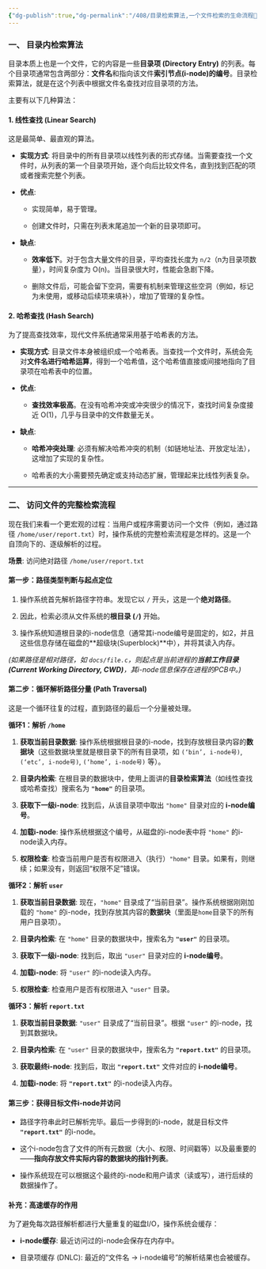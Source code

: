 ```yaml
---
{"dg-publish":true,"dg-permalink":"/408/目录检索算法,一个文件检索的生命流程🤔","permalink":"/408/目录检索算法,一个文件检索的生命流程🤔/","dgShowBacklinks":true,"dgShowLocalGraph":true,"dgShowInlineTitle":true}
---
```


### **一、 目录内检索算法**

目录本质上也是一个文件，它的内容是一些**目录项 (Directory Entry)** 的列表。每个目录项通常包含两部分：**文件名**和指向该文件**索引节点(i-node)的编号**。目录检索算法，就是在这个列表中根据文件名查找对应目录项的方法。

主要有以下几种算法：

#### **1. 线性查找 (Linear Search)**

这是最简单、最直观的算法。

- **实现方式**: 将目录中的所有目录项以线性列表的形式存储。当需要查找一个文件时，从列表的第一个目录项开始，逐个向后比较文件名，直到找到匹配的项或者搜索完整个列表。
    
- **优点**:
    
    - 实现简单，易于管理。
        
    - 创建文件时，只需在列表末尾追加一个新的目录项即可。
        
- **缺点**:
    
    - **效率低下**。对于包含大量文件的目录，平均查找长度为 `n/2`（n为目录项数量），时间复杂度为 O(n)。当目录很大时，性能会急剧下降。
        
    - 删除文件后，可能会留下空洞，需要有机制来管理这些空洞（例如，标记为未使用，或移动后续项来填补），增加了管理的复杂性。
        

#### **2. 哈希查找 (Hash Search)**

为了提高查找效率，现代文件系统通常采用基于哈希表的方法。

- **实现方式**: 目录文件本身被组织成一个哈希表。当查找一个文件时，系统会先对**文件名进行哈希运算**，得到一个哈希值，这个哈希值直接或间接地指向了目录项在哈希表中的位置。
    
- **优点**:
    
    - **查找效率极高**。在没有哈希冲突或冲突很少的情况下，查找时间复杂度接近 O(1)，几乎与目录中的文件数量无关。
        
- **缺点**:
    
    - **哈希冲突处理**: 必须有解决哈希冲突的机制（如链地址法、开放定址法），这增加了实现的复杂性。
        
    - 哈希表的大小需要预先确定或支持动态扩展，管理起来比线性列表复杂。
        

---

### **二、 访问文件的完整检索流程**

现在我们来看一个更宏观的过程：当用户或程序需要访问一个文件（例如，通过路径 `/home/user/report.txt`）时，操作系统的完整检索流程是怎样的。这是一个自顶向下的、逐级解析的过程。

**场景**: 访问绝对路径 `/home/user/report.txt`

#### **第一步：路径类型判断与起点定位**

1. 操作系统首先解析路径字符串。发现它以 `/` 开头，这是一个**绝对路径**。
    
2. 因此，检索必须从文件系统的**根目录 (`/`)** 开始。
    
3. 操作系统知道根目录的i-node信息（通常其i-node编号是固定的，如2，并且这些信息存储在磁盘的**超级块(Superblock)**中），并将其读入内存。
    

_(如果路径是相对路径，如 `docs/file.c`，则起点是当前进程的**当前工作目录(Current Working Directory, CWD)**，其i-node信息保存在进程的PCB中。)_

#### **第二步：循环解析路径分量 (Path Traversal)**

这是一个循环往复的过程，直到路径的最后一个分量被处理。

**循环1：解析 `/home`**

1. **获取当前目录数据**: 操作系统根据根目录的i-node，找到存放根目录内容的**数据块**（这些数据块里就是根目录下的所有目录项，如 `(‘bin’, i-node号)`, `(‘etc’, i-node号)`, `(‘home’, i-node号)` 等）。
    
2. **目录内检索**: 在根目录的数据块中，使用上面讲的**目录检索算法**（如线性查找或哈希查找）搜索名为 **`"home"`** 的目录项。
    
3. **获取下一级i-node**: 找到后，从该目录项中取出 `"home"` 目录对应的 **i-node编号**。
    
4. **加载i-node**: 操作系统根据这个编号，从磁盘的i-node表中将 `"home"` 的i-node读入内存。
    
5. **权限检查**: 检查当前用户是否有权限进入（执行）`"home"` 目录。如果有，则继续；如果没有，则返回“权限不足”错误。
    

**循环2：解析 `user`**

1. **获取当前目录数据**: 现在，`"home"` 目录成了“当前目录”。操作系统根据刚刚加载的 `"home"` 的i-node，找到存放其内容的**数据块**（里面是`home`目录下的所有用户目录项）。
    
2. **目录内检索**: 在 `"home"` 目录的数据块中，搜索名为 **`"user"`** 的目录项。
    
3. **获取下一级i-node**: 找到后，取出 `"user"` 目录对应的 **i-node编号**。
    
4. **加载i-node**: 将 `"user"` 的i-node读入内存。
    
5. **权限检查**: 检查用户是否有权限进入 `"user"` 目录。
    

**循环3：解析 `report.txt`**

1. **获取当前目录数据**: `"user"` 目录成了“当前目录”。根据 `"user"` 的i-node，找到其数据块。
    
2. **目录内检索**: 在 `"user"` 目录的数据块中，搜索名为 **`"report.txt"`** 的目录项。
    
3. **获取最终i-node**: 找到后，取出 **`"report.txt"`** 文件对应的 **i-node编号**。
    
4. **加载i-node**: 将 **`"report.txt"`** 的i-node读入内存。
    

#### **第三步：获得目标文件i-node并访问**

- 路径字符串此时已解析完毕。最后一步得到的i-node，就是目标文件 **`"report.txt"`** 的i-node。
    
- 这个i-node包含了文件的所有元数据（大小、权限、时间戳等）以及最重要的——**指向存放文件实际内容的数据块的指针列表**。
    
- 操作系统现在可以根据这个最终的i-node和用户请求（读或写），进行后续的数据操作了。
    

#### **补充：高速缓存的作用**

为了避免每次路径解析都进行大量重复的磁盘I/O，操作系统会缓存：

- **i-node缓存**: 最近访问过的i-node会保存在内存中。
    
- 目录项缓存 (DNLC): 最近的“文件名 -> i-node编号”的解析结果也会被缓存。

